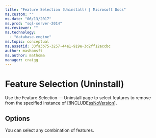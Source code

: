 ```yaml
---
title: "Feature Selection (Uninstall) | Microsoft Docs"
ms.custom: ""
ms.date: "06/13/2017"
ms.prod: "sql-server-2014"
ms.reviewer: ""
ms.technology: 
  - "database-engine"
ms.topic: conceptual
ms.assetid: 33fa3b75-3257-44e1-919e-3d2ff12accbc
author: mashamsft
ms.author: mathoma
manager: craigg
---
```

# Feature Selection (Uninstall)
  Use the Feature Selection — Uninstall page to select features to remove from the specified instance of [!INCLUDE[ssNoVersion](../../includes/ssnoversion-md.md)].  
  
## Options  
 You can select any combination of features.  
  
  
